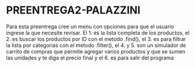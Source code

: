# PREENTREGA2-PALAZZINI

Para esta preentrega cree un menu con opciones para que el usuario ingrese
la que necesite revisar. El 1. es la lista completa de los productos, el 2.
es buscar los productos por ID con el metodo .find(), el 3. es para filtrar
la lista por categorias con el metodo .filter(), el 4. y 5. son un simulador
de carrito de compras que permite agregar varios productos y que se sumen las
unidades y te diga el precio final y el 6. es para salir del programa
